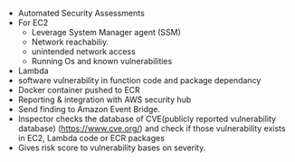 - Automated Security Assessments
- For EC2
  - Leverage System Manager agent (SSM)
  - Network reachabiliy.
  - unintended network access
  - Running Os and known vulnerabilities
-  Lambda
  - software vulnerability in function code and package dependancy 
- Docker container pushed to ECR
- Reporting & integration with AWS security hub
- Send finding to Amazon Event Bridge.
- Inspector checks the database of CVE(publicly reported vulnerability database) (https://www.cve.org/) and check if those vulnerability exists in EC2, Lambda code or ECR packages 
- Gives risk score to vulnerability bases on severity.

